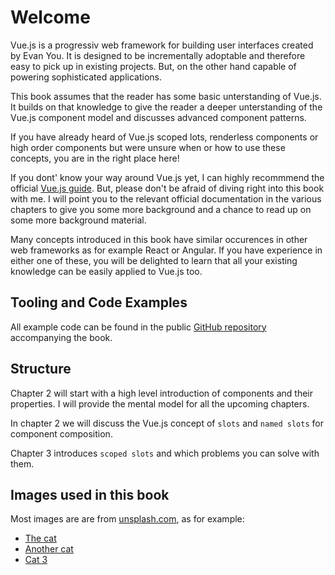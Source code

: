 # Welcome

Vue.js is a progressiv web framework for building user interfaces created by Evan You. It is designed to be incrementally adoptable and
therefore easy to pick up in existing projects. But, on the other hand capable of powering sophisticated applications.

This book assumes that the reader has some basic unterstanding of Vue.js. It builds on that knowledge to give the reader
a deeper unterstanding of the Vue.js component model and discusses advanced component patterns.

If you have already heard of Vue.js scoped lots, renderless components or high order components but were unsure when or how
to use these concepts, you are in the right place here!

If you dont' know your way around Vue.js yet, I can highly recommmend the official [Vue.js guide](https://vuejs.org/v2/guide/index.html).
But, please don't be afraid of diving right into this book with me. I will point you to the relevant official documentation in
the various chapters to give you some more background and a chance to read up on some more background material.

Many concepts introduced in this book have similar occurences in other web frameworks as for example React or Angular. If you
have experience in either one of these, you will be delighted to learn that all your existing knowledge can be easily applied
to Vue.js too.

## Tooling and Code Examples

All example code can be found in the public [GitHub repository](https://github.com/fdietz/vue_components_book_examples) accompanying the book.

## Structure

Chapter 2 will start with a high level introduction of components and their properties. I will provide the mental model for all
the upcoming chapters.

In chapter 2 we will discuss the Vue.js concept of `slots` and `named slots` for component composition.

Chapter 3 introduces `scoped slots` and which problems you can solve with them.

## Images used in this book

Most images are are from [unsplash.com](unsplash.com), as for example:
* [The cat](https://unsplash.com/photos/V7RugxejXH)
* [Another cat](https://unsplash.com/photos/FT9SsFEXqF4)
* [Cat 3](https://unsplash.com/photos/_FoHMYYlatI)
